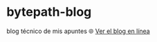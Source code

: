 # bytepath-blog
blog técnico de mis apuntes
🌐 [Ver el blog en línea](https://rbnriau.github.io/bytepath-blog/)

